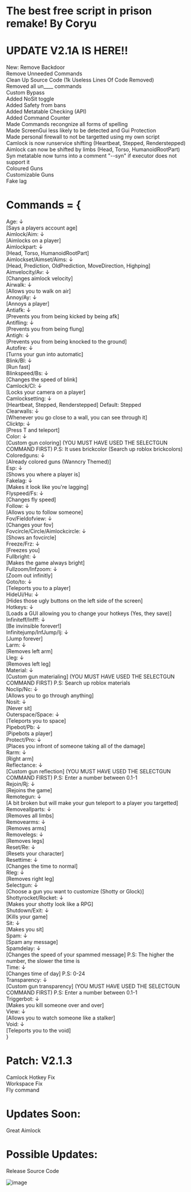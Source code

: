 # The best free script in prison remake! By Coryu

# UPDATE V2.1A IS HERE!!
  New:
      Remove Backdoor<br />
      Remove Unneeded Commands<br />
      Clean Up Source Code (1k Useless Lines Of Code Removed)<br />
      Removed all un____ commands<br />
      Custom Bypass<br />
      Added NoSit toggle<br />
      Added Safety from bans<br />
      Added Metatable Checking (API)<br />
      Added Command Counter<br />
      Made Commands recongnize all forms of spelling<br />
      Made ScreenGui less likely to be detected and Gui Protection<br />
      Made personal firewall to not be targetted using my own script<br />
      Camlock is now runservice shifting (Heartbeat, Stepped, Renderstepped)<br />
      Aimlock can now be shifted by limbs (Head, Torso, HumanoidRootPart)<br />
      Syn metatable now turns into a comment "--syn" if executor does not support it<br />
      Coloured Guns<br />
      Customizable Guns<br />
      Fake lag<br />

# Commands = { <br />
  Age: ↓<br />[Says a players account age]<br />
  Aimlock/Aim: ↓<br />[Aimlocks on a player]<br />
  Aimlockpart: ↓<br /> [Head, Torso, HumanoidRootPart]<br />
  Aimlockset/Aimset/Aims: ↓<br /> [Head, Prediction, OldPrediction, MoveDirection, Highping]<br />
  Aimvelocity/Av: ↓<br /> [Changes aimlock velocity]<br />
  Airwalk: ↓<br /> [Allows you to walk on air]<br />
  Annoy/Ay: ↓<br /> [Annoys a player]<br />
  Antiafk: ↓<br /> [Prevents you from being kicked by being afk]<br />
  Antifling: ↓<br /> [Prevents you from being flung]<br />
  Antigh: ↓<br /> [Prevents you from being knocked to the ground]<br />
  Autofire: ↓<br /> [Turns your gun into automatic]<br />
  Blink/Bl: ↓<br /> [Run fast]<br />
  Blinkspeed/Bs: ↓<br /> [Changes the speed of blink]<br />
  Camlock/Cl: ↓<br /> [Locks your camera on a player]<br />
  Camlocksetting: ↓<br /> [Heartbeat, Stepped, Renderstepped] Default: Stepped<br />
  Clearwalls: ↓<br /> [Whenever you go close to a wall, you can see through it]<br />
  Clicktp: ↓<br /> [Press T and teleport]<br />
  Color: ↓<br /> [Custom gun coloring] (YOU MUST HAVE USED THE SELECTGUN COMMAND FIRST) P.S: It uses brickcolor (Search up roblox brickcolors)<br />
  Coloredguns: ↓<br /> [Already colored guns (Wanncry Themed)]<br />
  Esp: ↓<br /> [Shows you where a player is]<br />
  Fakelag: ↓<br /> [Makes it look like you're lagging]<br />
  Flyspeed/Fs: ↓<br /> [Changes fly speed]<br />
  Follow: ↓<br /> [Allows you to follow someone]<br />
  Fov/Fieldofview: ↓<br /> [Changes your fov]<br />
  Fovcircle/Circle/Aimlockcircle: ↓<br /> [Shows an fovcircle]<br />
  Freeze/Frz: ↓<br /> [Freezes you]<br />
  Fullbright: ↓<br /> [Makes the game always bright]<br />
  Fullzoom/Infzoom: ↓<br /> [Zoom out infinitly]<br />
  Goto/to: ↓<br /> [Teleports you to a player]<br />
  HideUi/Hu: ↓<br /> [Hides those ugly buttons on the left side of the screen]<br />
  Hotkeys: ↓<br /> [Loads a GUI allowing you to change your hotkeys (Yes, they save)]<br />
  Infiniteff/Infff: ↓<br /> [Be invinsible forever!]<br />
  Infinitejump/InfJump/Ij: ↓<br /> [Jump forever]<br />
  Larm: ↓<br /> [Removes left arm]<br />
  Lleg: ↓<br /> [Removes left leg]<br />
  Material: ↓<br /> [Custom gun materialing] (YOU MUST HAVE USED THE SELECTGUN COMMAND FIRST) P.S: Search up roblox materials<br />
  Noclip/Nc: ↓<br /> [Allows you to go through anything]<br />
  Nosit: ↓<br /> [Never sit]<br />
  Outerspace/Space: ↓<br /> [Teleports you to space]<br />
  Pipebot/Pb: ↓<br /> [Pipebots a player]<br />
  Protect/Pro: ↓<br /> [Places you infront of someone taking all of the damage]<br />
  Rarm: ↓<br /> [Right arm]<br />
  Reflectance: ↓<br /> [Custom gun reflection] (YOU MUST HAVE USED THE SELECTGUN COMMAND FIRST) P.S: Enter a number between 0.1-1<br />
  Rejoin/Rj: ↓<br /> [Rejoins the game]<br />
  Remotegun: ↓<br /> [A bit broken but will make your gun teleport to a player you targetted]<br />
  Removeallparts: ↓<br /> [Removes all limbs]<br />
  Removearms: ↓<br /> [Removes arms]<br />
  Removelegs: ↓<br /> [Removes legs]<br />
  Reset/Re: ↓<br /> [Resets your character]<br />
  Resettime: ↓<br /> [Changes the time to normal]<br />
  Rleg: ↓<br /> [Removes right leg]<br />
  Selectgun: ↓<br /> [Choose a gun you want to customize (Shotty or Glock)]<br />
  Shottyrocket/Rocket: ↓<br /> [Makes your shotty look like a RPG]<br />
  Shutdown/Exit: ↓<br /> [Kills your game]<br />
  Sit: ↓<br /> [Makes you sit]<br />
  Spam: ↓<br /> [Spam any message]<br />
  Spamdelay: ↓<br /> [Changes the speed of your spammed message] P.S: The higher the number, the slower the time is<br />
  Time: ↓<br /> [Changes time of day] P.S: 0-24<br />
  Transparency: ↓<br /> [Custom gun transparency] (YOU MUST HAVE USED THE SELECTGUN COMMAND FIRST) P.S: Enter a number between 0.1-1<br />
  Triggerbot: ↓<br /> [Makes you kill someone over and over]<br />
  View: ↓<br /> [Allows you to watch someone like a stalker]<br />
  Void: ↓<br /> [Teleports you to the void]<br />
}<br />

# Patch: V2.1.3 <br />
  Camlock Hotkey Fix <br />
  Workspace Fix <br />
  Fly command <br />

# Updates Soon: <br />
  Great Aimlock <br />
  
# Possible Updates: <br />
  Release Source Code <br />
  
![image](https://cdn.discordapp.com/attachments/1207947281828024340/1207954472915963924/image.png?ex=65f3fb45&is=65e18645&hm=f1720e2d4d2ef4e0d396948247735eb9320d9afb7f828e80d32a81953ddc5e45&)
